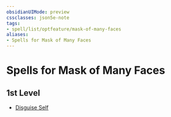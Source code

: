 ```yaml
---
obsidianUIMode: preview
cssclasses: json5e-note
tags:
- spell/list/optfeature/mask-of-many-faces
aliases:
- Spells for Mask of Many Faces
---
```

# Spells for Mask of Many Faces

## 1st Level

- [Disguise Self](/3-Mechanics/CLI/spells/disguise-self-xphb.md "XPHB")